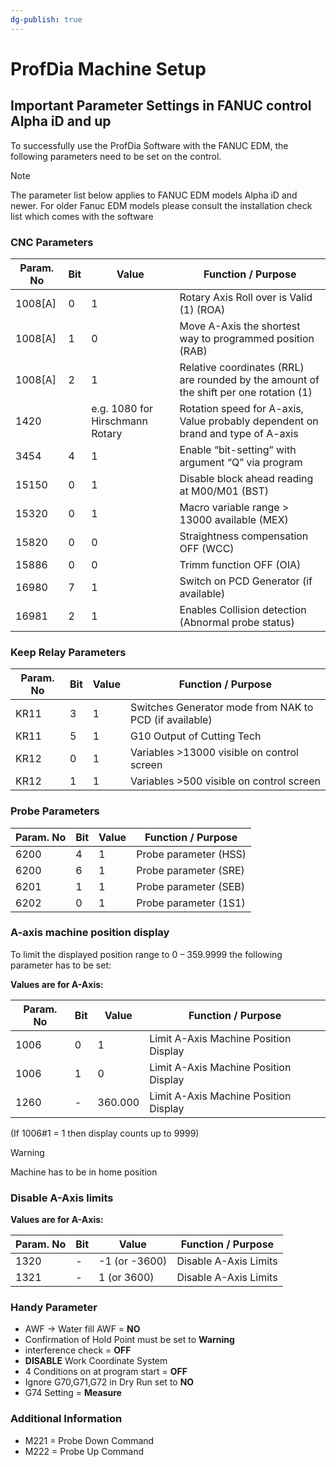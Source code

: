 ```yaml
---
dg-publish: true
---
```


# ProfDia Machine Setup

## Important Parameter Settings in FANUC control Alpha iD and up

To successfully use the ProfDia Software with the FANUC EDM, the following parameters need to be set on the control.

> [!note] 
> The parameter list below applies to FANUC EDM models Alpha iD and newer.
> For older Fanuc EDM models please consult the installation check list which comes with the software



### CNC Parameters

|Param. No| Bit | Value | Function / Purpose |
| ---     | --- | ---- | ----- |
|1008[A] | 0 | 1| Rotary Axis Roll over is Valid (1) (ROA) |
|1008[A] | 1 | 0| Move A-Axis the shortest way to programmed position (RAB) |
|1008[A] | 2 | 1| Relative coordinates (RRL) are rounded by the amount of the shift per one rotation (1) |
|1420 |  | e.g. 1080 for Hirschmann Rotary | Rotation speed for A-axis, Value probably dependent on brand and type of A-axis |
|3454 | 4 | 1| Enable “bit-setting” with argument “Q” via program |
|15150 | 0 | 1| Disable block ahead reading at M00/M01 (BST) |
|15320 | 0 | 1| Macro variable range > 13000 available (MEX) |
|15820 | 0 | 0| Straightness compensation OFF (WCC) |
|15886 | 0 | 0| Trimm function OFF (OIA) |
|16980 | 7 | 1| Switch on PCD Generator (if available) |
|16981 | 2 | 1| Enables Collision detection (Abnormal probe status) |

### Keep Relay Parameters

|Param. No| Bit | Value | Function / Purpose |
| ---     | --- | ---- | ----- |
|KR11 | 3 | 1| Switches Generator mode from NAK to PCD (if available) |
|KR11 | 5 | 1| G10 Output of Cutting Tech |
|KR12 | 0 | 1| Variables >13000 visible on control screen |
|KR12 | 1 | 1| Variables >500 visible on control screen |

### Probe Parameters

|Param. No| Bit | Value | Function / Purpose |
| ---     | --- | ---- | ----- |
|6200 | 4 | 1| Probe parameter (HSS) |
|6200 | 6 | 1| Probe parameter (SRE) |
|6201 | 1 | 1| Probe parameter (SEB) |
|6202 | 0 | 1| Probe parameter (1S1) |

### A-axis machine position display

To limit the displayed position range to 0 – 359.9999 the following parameter has to be set:

**Values are for A-Axis:**

|Param. No| Bit | Value | Function / Purpose |
| ---     | --- | ---- | ----- |
|1006 | 0 | 1| Limit A-Axis Machine Position Display |
|1006 | 1 | 0| Limit A-Axis Machine Position Display |
|1260 | - | 360.000 | Limit A-Axis Machine Position Display |

(If 1006#1 = 1 then display counts up to 9999)


> [!warning] 
> Machine has to be in home position

### Disable A-Axis limits

**Values are for A-Axis:**

|Param. No| Bit | Value | Function / Purpose |
| ---     | --- | ---- | ----- |
|1320 | - | -1 (or -3600)| Disable A-Axis Limits |
|1321 | - | 1 (or 3600) | Disable A-Axis Limits |

### Handy Parameter

- AWF -> Water fill AWF = **NO**
- Confirmation of Hold Point must be set to **Warning**
- interference check = **OFF**
- **DISABLE** Work Coordinate System
- 4 Conditions on at program start = **OFF**
- Ignore G70,G71,G72 in Dry Run set to **NO**
- G74 Setting = **Measure**

### Additional Information

- M221 = Probe Down Command
- M222 = Probe Up Command






